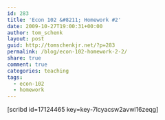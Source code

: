 ```yaml
---
id: 283
title: 'Econ 102 &#8211; Homework #2'
date: 2009-10-27T19:00:31+00:00
author: tom_schenk
layout: post
guid: http://tomschenkjr.net/?p=283
permalink: /blog/econ-102-homework-2-2/
share: true
comment: true
categories: teaching 
tags:
  - econ-102
  - homework
---
```

[scribd id=17124465 key=key-7lcyacsw2avwl16zeqg]